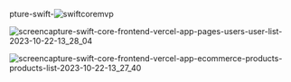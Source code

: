 

pture-swift-![swiftcoremvp](https://github.com/sakibsarker/SwiftCore-Frontend/assets/95316668/ad99e040-f645-458c-beae-bb88c2acb3d6)


![screencapture-swift-core-frontend-vercel-app-pages-users-user-list-2023-10-22-13_28_04](https://github.com/sakibsarker/SwiftCore-Frontend/assets/95316668/c28f293e-2cbe-4be7-acf2-b42cf7084dcc)

![screencapture-swift-core-frontend-vercel-app-ecommerce-products-products-list-2023-10-22-13_27_40](https://github.com/sakibsarker/SwiftCore-Frontend/assets/95316668/8ccec18c-31c9-4b33-b5ac-e4bc6f8bfe46)
